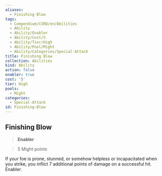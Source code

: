 ```yaml
---
aliases:
  - Finishing Blow
tags:
  - Compendium/CSRD/en/Abilities
  - Ability
  - Ability/Enabler
  - Ability/Cost/5
  - Ability/Tier/High
  - Ability/Pool/Might
  - Ability/Categories/Special-Attack
title: Finishing Blow
collection: Abilities
kind: Ability
action: false
enabler: true
cost: '5'
tier: High
pools:
  - Might
categories:
  - Special-Attack
id: Finishing-Blow
---
```

## Finishing Blow  
  
>**Enabler**  
  
>5 Might points
  
  
  
If your foe is prone, stunned, or somehow helpless or incapacitated when you strike, you inflict 7 additional points of damage on a successful hit. Enabler.
